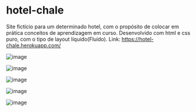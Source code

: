 # hotel-chale
Site fictício para um determinado hotel, com o propósito de colocar em prática conceitos de aprendizagem em curso.
Desenvolvido com html e css puro, com o tipo de layout líquido(Fluído). Link: https://hotel-chale.herokuapp.com/

![image](https://user-images.githubusercontent.com/54048170/126683349-d93b5380-0d99-47b4-99f8-ead7dd4d7304.png)

![image](https://user-images.githubusercontent.com/54048170/126683376-f523e7c0-1f0f-41bc-bab3-53f32bc167ac.png)

![image](https://user-images.githubusercontent.com/54048170/126683384-cda65df3-ad67-4f2a-b586-db51ddd8214f.png)

![image](https://user-images.githubusercontent.com/54048170/126683408-288a1f81-81cc-4255-b72e-2681346bab6e.png)

![image](https://user-images.githubusercontent.com/54048170/126683427-2e4103da-0360-4329-9f97-8f4add692bdc.png)
